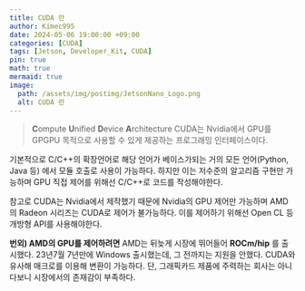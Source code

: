 ```yaml
---
title: CUDA 란
author: Kimec995
date: 2024-05-06 19:00:00 +09:00
categories: [CUDA]
tags: [Jetson, Developer_Kit, CUDA]
pin: true
math: true
mermaid: true
image: 
  path: /assets/img/postimg/JetsonNano_Logo.png
  alt: CUDA 란
---
```


> **C**ompute **U**nified **D**evice **A**rchitecture CUDA는 Nvidia에서 GPU를 GPGPU 목적으로 사용할 수 있게 제공하는 프로그래밍 인터페이스이다.

기본적으로 C/C++의 확장언어로 해당 언어가 베이스가되는 거의 모든 언어(Python, Java 등) 에서 모듈 호출로 사용이 가능하다. 하지만 이는 저수준의 알고리즘 구현만 가능하며 GPU 직접 제어를 위해선 C/C++로 코드를 작성해야한다.

참고로 CUDA는 Nvidia에서 제작했기 때문에 Nvidia의 GPU 제어만 가능하며 AMD의 Radeon 시리즈는 CUDA로 제어가 불가능하다.  이를 제어하기 위해선 Open CL 등 개방형 API를 사용해야한다.

**번외) AMD의 GPU를 제어하려면**
AMD는 뒤늦게 시장에 뛰어들어 **ROCm/hip** 를 출시했다.
23년7월 7년만에 Windows 출시했는데, 그 전까지는 지원을 안했다.
CUDA와 유사해 매크로를 이용해 변환이 가능하다.
단, 그래픽카드 제품에 주력하는 회사는 아니다보니 시장에서의 존재감이 부족하다.